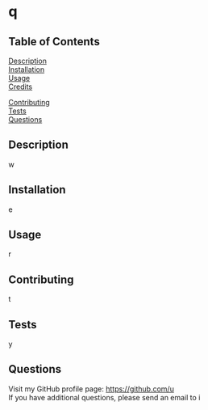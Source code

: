 # q
  
  ## Table of Contents
  [Description](#description)<br>
  [Installation](#installation)<br>
  [Usage](#usage)<br>
  [Credits](#credits)<br>
  
  
  [Contributing](#contributing)<br>
  [Tests](#tests)<br>
  [Questions](#questions)<br>
  ## Description
  w
  ## Installation
  e
  ## Usage
  r
  
  ## Contributing
  t
  ## Tests
  y
  ## Questions
  Visit my GitHub profile page: https://github.com/u<br>
  If you have additional questions, please send an email to i
